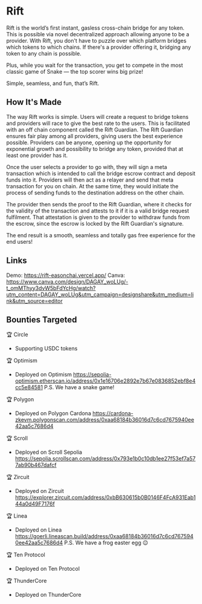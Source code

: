 # Rift

Rift is the world’s first instant, gasless cross-chain bridge for any token. This is possible via novel decentralized approach allowing anyone to be a provider. With Rift, you don't have to puzzle over which platform bridges which tokens to which chains. If there's a provider offering it, bridging any token to any chain is possible.

Plus, while you wait for the transaction, you get to compete in the most classic game of Snake — the top scorer wins big prize!

Simple, seamless, and fun, that’s Rift.

## How It's Made

The way Rift works is simple. Users will create a request to bridge tokens and providers will race to give the best rate to the users. This is facilitated with an off chain component called the Rift Guardian. The Rift Guardian ensures fair play among all providers, giving users the best experience possible. Providers can be anyone, opening up the opportunity for exponential growth and possibility to bridge any token, provided that at least one provider has it.

Once the user selects a provider to go with, they will sign a meta transaction which is intended to call the bridge escrow contract and deposit funds into it. Providers will then act as a relayer and send that meta transaction for you on chain. At the same time, they would initiate the process of sending funds to the destination address on the other chain.

The provider then sends the proof to the Rift Guardian, where it checks for the validity of the transaction and attests to it if it is a valid bridge request fulfilment. That attestation is given to the provider to withdraw funds from the escrow, since the escrow is locked by the Rift Guardian's signature.

The end result is a smooth, seamless and totally gas free experience for the end users!

## Links

Demo: https://rift-easonchai.vercel.app/
Canva: https://www.canva.com/design/DAGAY_woLUg/-t_omMThyy3dvW5bFdYcHg/watch?utm_content=DAGAY_woLUg&utm_campaign=designshare&utm_medium=link&utm_source=editor

## Bounties Targeted

🏆 Circle

- Supporting USDC tokens

🏆 Optimism

- Deployed on Optimism
  https://sepolia-optimism.etherscan.io/address/0x1e16706e2892e7b67e0836852ebf8e4cc5e84581
  P.S. We have a snake game!

🏆 Polygon

- Deployed on Polygon Cardona
  https://cardona-zkevm.polygonscan.com/address/0xaa68184b36016d7c6cd7675940ee42aa5c7686d4

🏆 Scroll

- Deployed on Scroll Sepolia
  https://sepolia.scrollscan.com/address/0x793e1b0c10db1ee27f53ef7a577ab90b467dafcf

🏆 Zircuit

- Deployed on Zircuit
  https://explorer.zircuit.com/address/0xbB630615b0B0146F4FcA931Eab144a0d49F7176f

🏆 Linea

- Deployed on Linea
  https://goerli.lineascan.build/address/0xaa68184b36016d7c6cd7675940ee42aa5c7686d4
  P.S. We have a frog easter egg 😉

🏆 Ten Protocol

- Deployed on Ten Protocol

🏆 ThunderCore

- Deployed on ThunderCore
